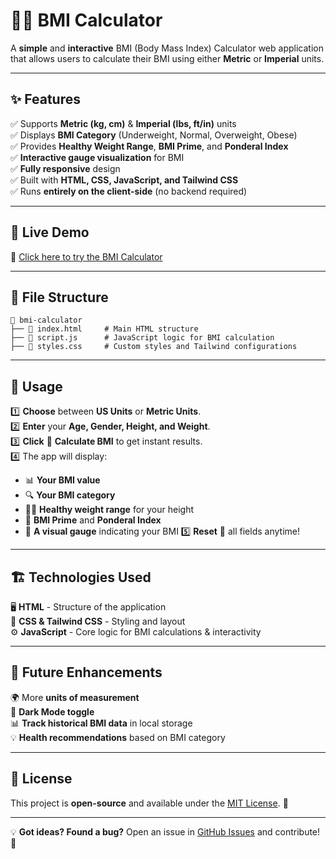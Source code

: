 # 🏋️‍♂️ BMI Calculator

A **simple** and **interactive** BMI (Body Mass Index) Calculator web application that allows users to calculate their BMI using either **Metric** or **Imperial** units.

---

## ✨ Features

✅ Supports **Metric (kg, cm)** & **Imperial (lbs, ft/in)** units  
✅ Displays **BMI Category** (Underweight, Normal, Overweight, Obese)  
✅ Provides **Healthy Weight Range**, **BMI Prime**, and **Ponderal Index**  
✅ **Interactive gauge visualization** for BMI  
✅ **Fully responsive** design  
✅ Built with **HTML, CSS, JavaScript, and Tailwind CSS**  
✅ Runs **entirely on the client-side** (no backend required)  

---

## 🚀 Live Demo

🔗 [Click here to try the BMI Calculator](#)

---

## 📂 File Structure

```
📁 bmi-calculator
├── 📄 index.html     # Main HTML structure
├── 📜 script.js      # JavaScript logic for BMI calculation
├── 🎨 styles.css     # Custom styles and Tailwind configurations
```

---

## 📌 Usage

1️⃣ **Choose** between **US Units** or **Metric Units**.  
2️⃣ **Enter** your **Age, Gender, Height, and Weight**.  
3️⃣ **Click** 🧮 **Calculate BMI** to get instant results.  
4️⃣ The app will display:
   - 📊 **Your BMI value**
   - 🔍 **Your BMI category**
   - 🏋️‍♀️ **Healthy weight range** for your height
   - 🔢 **BMI Prime** and **Ponderal Index**
   - 🎯 **A visual gauge** indicating your BMI
5️⃣ **Reset** 🔄 all fields anytime!

---

## 🏗 Technologies Used

🖥 **HTML** - Structure of the application  
🎨 **CSS & Tailwind CSS** - Styling and layout  
⚙️ **JavaScript** - Core logic for BMI calculations & interactivity  

---

## 🔮 Future Enhancements

🌍 More **units of measurement**  
🌙 **Dark Mode toggle**  
📊 **Track historical BMI data** in local storage  
💡 **Health recommendations** based on BMI category  

---

## 📜 License

This project is **open-source** and available under the [MIT License](LICENSE). 📝

---

💡 **Got ideas? Found a bug?** Open an issue in [GitHub Issues](https://github.com/MrTSinghK/bmi-calculator/issues) and contribute! 💖

